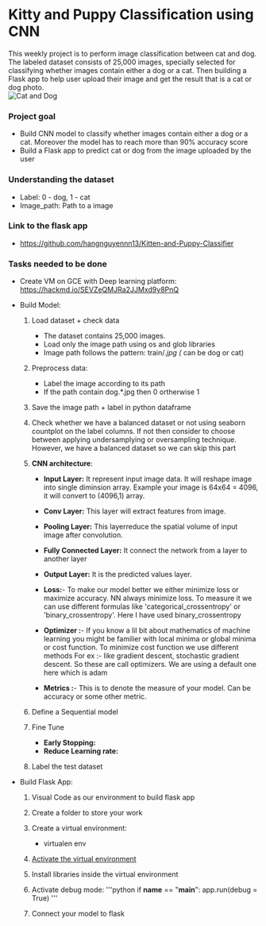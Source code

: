 # Kitty and Puppy Classification using CNN 
This weekly project is to perform image classification between cat and dog. The labeled dataset consists of 25,000 images, specially selected for classifying whether images contain either a dog or a cat. Then building a Flask app to help user upload their image and get the result that is a cat or dog photo.  
![Cat and Dog](https://gimmeinfo.com/wp-content/uploads/2016/02/pets-cat-dog-2-1100x866.jpg)

### Project goal
* Build CNN model to classify whether images contain either a dog or a cat. Moreover the model has to reach more than 90% accuracy score
* Build a Flask app to predict cat or dog from the image uploaded by the user

### Understanding the dataset
* Label: 0 - dog, 1 - cat
* Image_path: Path to a image

### Link to the flask app
* https://github.com/hangnguyennn13/Kitten-and-Puppy-Classifier

### Tasks needed to be done
* Create VM on GCE with Deep learning platform: https://hackmd.io/SEVZeQMJRa2JJMxd9y8PnQ
* Build Model:
    1. Load dataset + check data
        * The dataset contains 25,000 images.
        * Load only the image path using os and glob libraries
        * Image path follows the pattern: train/*.jpg (* can be dog or cat)
        
    2. Preprocess data:
        * Label the image according to its path
        * If the path contain dog.*.jpg then 0 ortherwise 1
        
    3. Save the image path + label in python dataframe

    4. Check whether we have a balanced dataset or not using seaborn countplot on the label columns. If not then consider to choose between applying undersamplying or oversampling technique. However, we have a balanced dataset so we can skip this part
    
    5. **CNN architecture**:
        * **Input Layer:** It represent input image data. It will reshape image into single diminsion array. Example your image is 64x64 = 4096, it will convert to (4096,1) array.

        * **Conv Layer:** This layer will extract features from image.

        * **Pooling Layer:** This layerreduce the spatial volume of input image after convolution.

        * **Fully Connected Layer:** It connect the network from a layer to another layer

        * **Output Layer:** It is the predicted values layer.
        
        * **Loss:**- To make our model better we either minimize loss or maximize accuracy. NN always minimize loss. To measure it we can use different formulas like 'categorical_crossentropy' or 'binary_crossentropy'. Here I have used binary_crossentropy

        * **Optimizer :**- If you know a lil bit about mathematics of machine learning you might be familier with local minima or global minima or cost function. To minimize cost function we use different methods For ex :- like gradient descent, stochastic gradient descent. So these are call optimizers. We are using a default one here which is adam

        * **Metrics :**- This is to denote the measure of your model. Can be accuracy or some other metric.
        
    6. Define a Sequential model

    7. Fine Tune
        * **Early Stopping:**
        * **Reduce Learning rate:**
    
    8. Label the test dataset

* Build Flask App:
    1. Visual Code as our environment to build flask app

    2. Create a folder to store your work
    
    3. Create a virtual environment:
        * virtualen env
    
    4. [Activate the virtual environment](https://uoa-eresearch.github.io/eresearch-cookbook/recipe/2014/11/26/python-virtual-env/)
        
    5. Install libraries inside the virtual environment
    
    6. Activate debug mode:
        '''python
            if __name__ == "__main__":
                app.run(debug = True)
        '''
    
    7. Connect your model to flask
